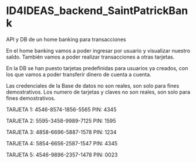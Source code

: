 # ID4IDEAS_backend_SaintPatrickBank

API y DB de un home banking para transacciones

En el home banking vamos a poder ingresar por usuario y visualizar nuestro saldo. También vamos a poder realizar transacciones a otras tarjetas.

En la DB se han puesto tarjetas predefinidas para usuarios ya creados, con los que vamos a poder transferir dinero de cuenta a cuenta.

Las credenciales de la Base de datos no son reales, son solo para fines demostrativos.
Los numero de tarjetas y claves no son reales, son solo para fines demostrativos.


TARJETA 1:
4546-8574-1856-5565
PIN: 4345

TARJETA 2:
5595-3458-9989-7125
PIN: 1595

TARJETA 3:
4858-6696-5887-1578
PIN: 1234

TARJETA 4:
5854-6656-2587-1547
PIN: 4345

TARJETA 5:
4546-9896-2357-1478
PIN: 0023



